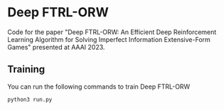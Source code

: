 # Deep FTRL-ORW
Code for the paper "Deep FTRL-ORW: An Efficient Deep Reinforcement Learning Algorithm for
Solving Imperfect Information Extensive-Form Games" presented at AAAI 2023.

## Training
You can run the following commands to train Deep FTRL-ORW
```
python3 run.py
```
